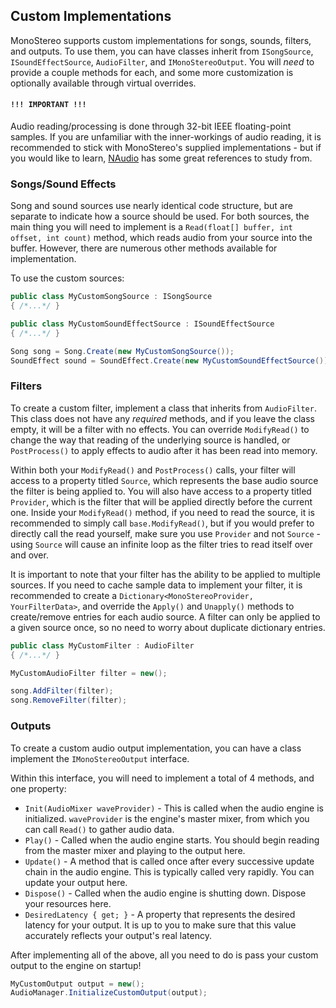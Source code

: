 ## Custom Implementations
MonoStereo supports custom implementations for songs, sounds, filters, and outputs. To use them, you can have classes inherit from `ISongSource`, `ISoundEffectSource`, `AudioFilter`, and `IMonoStereoOutput`.
You will *need* to provide a couple methods for each, and some more customization is optionally available through virtual overrides.

#### `!!! IMPORTANT !!!`
Audio reading/processing is done through 32-bit IEEE floating-point samples. If you are unfamiliar with the inner-workings of audio reading, it is recommended to stick with MonoStereo's supplied implementations - but if you would like to learn, [NAudio](https://github.com/naudio/NAudio/tree/master) has some great references to study from.

### Songs/Sound Effects
Song and sound sources use nearly identical code structure, but are separate to indicate how a source should be used.
For both sources, the main thing you will need to implement is a `Read(float[] buffer, int offset, int count)` method, which reads audio from your source into the buffer. However, there are numerous other methods available for implementation.

To use the custom sources:
```cs
public class MyCustomSongSource : ISongSource
{ /*...*/ }

public class MyCustomSoundEffectSource : ISoundEffectSource
{ /*...*/ }

Song song = Song.Create(new MyCustomSongSource());
SoundEffect sound = SoundEffect.Create(new MyCustomSoundEffectSource());
```

### Filters
To create a custom filter, implement a class that inherits from `AudioFilter`. This class does not have any *required* methods, and if you leave the class empty, it will be a filter with no effects.
You can override `ModifyRead()` to change the way that reading of the underlying source is handled, or `PostProcess()` to apply effects to audio after it has been read into memory. 

Within both your `ModifyRead()` and `PostProcess()` calls, your filter will access to a property titled `Source`, which represents the base audio source the filter is being applied to.
You will also have access to a property titled `Provider`, which is the filter that will be applied directly before the current one. Inside your `ModifyRead()` method, if you need to read the source, it is recommended to simply call `base.ModifyRead()`, but if you would prefer to directly call the read yourself, make sure you use `Provider` and not `Source` - using `Source` will cause an infinite loop as the filter tries to read itself over and over.

It is important to note that your filter has the ability to be applied to multiple sources. If you need to cache sample data to implement your filter, it is recommended to create a `Dictionary<MonoStereoProvider, YourFilterData>`, and override the `Apply()` and `Unapply()` methods to create/remove entries for each audio source. A filter can only be applied to a given source once, so no need to worry about duplicate dictionary entries.

```cs
public class MyCustomFilter : AudioFilter
{ /*...*/ }

MyCustomAudioFilter filter = new();

song.AddFilter(filter);
song.RemoveFilter(filter);
```

### Outputs
To create a custom audio output implementation, you can have a class implement the `IMonoStereoOutput` interface.

Within this interface, you will need to implement a total of 4 methods, and one property:
- `Init(AudioMixer waveProvider)` - This is called when the audio engine is initialized. `waveProvider` is the engine's master mixer, from which you can call `Read()` to gather audio data.
- `Play()` - Called when the audio engine starts. You should begin reading from the master mixer and playing to the output here.
- `Update()` - A method that is called once after every successive update chain in the audio engine. This is typically called very rapidly. You can update your output here.
- `Dispose()` - Called when the audio engine is shutting down. Dispose your resources here.
- `DesiredLatency { get; }` - A property that represents the desired latency for your output. It is up to you to make sure that this value accurately reflects your output's real latency.

After implementing all of the above, all you need to do is pass your custom output to the engine on startup!
```cs
MyCustomOutput output = new();
AudioManager.InitializeCustomOutput(output);
```